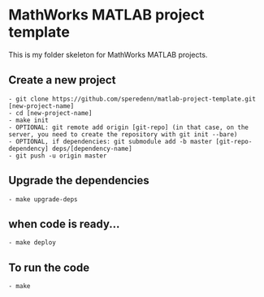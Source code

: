 # MathWorks MATLAB project template

This is my folder skeleton for MathWorks MATLAB projects.

## Create a new project
	- git clone https://github.com/speredenn/matlab-project-template.git [new-project-name]
	- cd [new-project-name]
	- make init
	- OPTIONAL: git remote add origin [git-repo] (in that case, on the server, you need to create the repository with git init --bare)
	- OPTIONAL, if dependencies: git submodule add -b master [git-repo-dependency] deps/[dependency-name]
	- git push -u origin master
	
## Upgrade the dependencies
	- make upgrade-deps

## when code is ready...
	- make deploy

## To run the code
	- make
